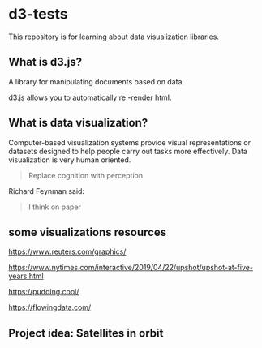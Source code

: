 # d3-tests

This repository is for learning about data visualization libraries.


## What is d3.js?

A library for manipulating documents based on data.

d3.js allows you to automatically re -render html.


## What is data visualization?

Computer-based visualization systems provide visual representations or datasets designed to help people carry out tasks more effectively.
Data visualization is very human oriented.

> Replace cognition with perception

Richard Feynman said:

> I think on paper


## some visualizations resources

https://www.reuters.com/graphics/

https://www.nytimes.com/interactive/2019/04/22/upshot/upshot-at-five-years.html

https://pudding.cool/

https://flowingdata.com/


## Project idea: Satellites in orbit

